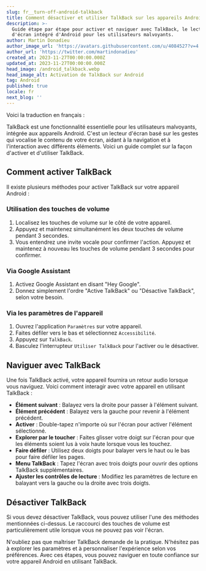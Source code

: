 ```yaml
---
slug: fr__turn-off-android-talkback
title: Comment désactiver et utiliser TalkBack sur les appareils Android
description: >-
  Guide étape par étape pour activer et naviguer avec TalkBack, le lecteur
  d'écran intégré d'Android pour les utilisateurs malvoyants.
author: Martin Donadieu
author_image_url: 'https://avatars.githubusercontent.com/u/4084527?v=4'
author_url: 'https://twitter.com/martindonadieu'
created_at: 2023-11-27T00:00:00.000Z
updated_at: 2023-11-27T00:00:00.000Z
head_image: /android_talkback.webp
head_image_alt: Activation de TalkBack sur Android
tag: Android
published: true
locale: fr
next_blog: ''
---
```


Voici la traduction en français :

TalkBack est une fonctionnalité essentielle pour les utilisateurs malvoyants, intégrée aux appareils Android. C'est un lecteur d'écran basé sur les gestes qui vocalise le contenu de votre écran, aidant à la navigation et à l'interaction avec différents éléments. Voici un guide complet sur la façon d'activer et d'utiliser TalkBack.

## Comment activer TalkBack

Il existe plusieurs méthodes pour activer TalkBack sur votre appareil Android :

### Utilisation des touches de volume

1. Localisez les touches de volume sur le côté de votre appareil.
2. Appuyez et maintenez simultanément les deux touches de volume pendant 3 secondes.
3. Vous entendrez une invite vocale pour confirmer l'action. Appuyez et maintenez à nouveau les touches de volume pendant 3 secondes pour confirmer.

### Via Google Assistant

1. Activez Google Assistant en disant "Hey Google".
2. Donnez simplement l'ordre "Active TalkBack" ou "Désactive TalkBack", selon votre besoin.

### Via les paramètres de l'appareil

1. Ouvrez l'application `Paramètres` sur votre appareil.
2. Faites défiler vers le bas et sélectionnez `Accessibilité`.
3. Appuyez sur `TalkBack`.
4. Basculez l'interrupteur `Utiliser TalkBack` pour l'activer ou le désactiver.

## Naviguer avec TalkBack

Une fois TalkBack activé, votre appareil fournira un retour audio lorsque vous naviguez. Voici comment interagir avec votre appareil en utilisant TalkBack :

- **Élément suivant** : Balayez vers la droite pour passer à l'élément suivant.
- **Élément précédent** : Balayez vers la gauche pour revenir à l'élément précédent.
- **Activer** : Double-tapez n'importe où sur l'écran pour activer l'élément sélectionné.
- **Explorer par le toucher** : Faites glisser votre doigt sur l'écran pour que les éléments soient lus à voix haute lorsque vous les touchez.
- **Faire défiler** : Utilisez deux doigts pour balayer vers le haut ou le bas pour faire défiler les pages.
- **Menu TalkBack** : Tapez l'écran avec trois doigts pour ouvrir des options TalkBack supplémentaires.
- **Ajuster les contrôles de lecture** : Modifiez les paramètres de lecture en balayant vers la gauche ou la droite avec trois doigts.

## Désactiver TalkBack

Si vous devez désactiver TalkBack, vous pouvez utiliser l'une des méthodes mentionnées ci-dessus. Le raccourci des touches de volume est particulièrement utile lorsque vous ne pouvez pas voir l'écran.

N'oubliez pas que maîtriser TalkBack demande de la pratique. N'hésitez pas à explorer les paramètres et à personnaliser l'expérience selon vos préférences. Avec ces étapes, vous pouvez naviguer en toute confiance sur votre appareil Android en utilisant TalkBack.